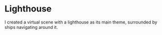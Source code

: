 # Lighthouse

I created a virtual scene with a lighthouse as its main theme, surrounded by ships navigating around it.
